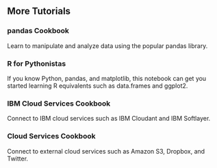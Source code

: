 ## More Tutorials 
 
### pandas Cookbook 
 
Learn to manipulate and analyze data using the popular pandas library. 

### R for Pythonistas
 
If you know Python, pandas, and matplotlib, this notebook can get you started learning R equivalents such as data.frames and ggplot2. 

### IBM Cloud Services Cookbook 
 
Connect to IBM cloud services such as IBM Cloudant and IBM Softlayer.
 
### Cloud Services Cookbook 
 
Connect to external cloud services such as Amazon S3, Dropbox, and Twitter. 
